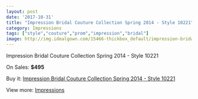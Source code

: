 ```yaml
---
layout: post
date: '2017-10-31'
title: "Impression Bridal Couture Collection Spring 2014 - Style 10221"
category: Impressions
tags: ["style","couture","prom","impression","bridal"]
image: http://img.idealgown.com/15466-thickbox_default/impression-bridal-couture-collection-spring-2014-style-10221.jpg
---
```

Impression Bridal Couture Collection Spring 2014 - Style 10221

On Sales: **$495**
<a href="https://www.idealgown.com/en/impressions/6186-impression-bridal-couture-collection-spring-2014-style-10221.html"><amp-img layout="responsive" width="600" height="600" src="//img.idealgown.com/15466-thickbox_default/impression-bridal-couture-collection-spring-2014-style-10221.jpg" alt="Impression Bridal Couture Collection Spring 2014 - Style 10221 0" /></a>
<a href="https://www.idealgown.com/en/impressions/6186-impression-bridal-couture-collection-spring-2014-style-10221.html"><amp-img layout="responsive" width="600" height="600" src="//img.idealgown.com/15468-thickbox_default/impression-bridal-couture-collection-spring-2014-style-10221.jpg" alt="Impression Bridal Couture Collection Spring 2014 - Style 10221 1" /></a>
<a href="https://www.idealgown.com/en/impressions/6186-impression-bridal-couture-collection-spring-2014-style-10221.html"><amp-img layout="responsive" width="600" height="600" src="//img.idealgown.com/15467-thickbox_default/impression-bridal-couture-collection-spring-2014-style-10221.jpg" alt="Impression Bridal Couture Collection Spring 2014 - Style 10221 2" /></a>

Buy it: [Impression Bridal Couture Collection Spring 2014 - Style 10221](https://www.idealgown.com/en/impressions/6186-impression-bridal-couture-collection-spring-2014-style-10221.html "Impression Bridal Couture Collection Spring 2014 - Style 10221")

View more: [Impressions](https://www.idealgown.com/en/91-impressions "Impressions")